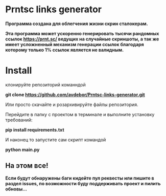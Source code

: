 # Prntsc links generator
**Программа создана для облегчения жизни скрин сталокерам.**

**Эта программа может ускоренно генерировать тысячи рандомных ссылок https://prnt.sc/ 
ведущих на случайные скриншоты, а так же имеет усложненный механизм генерации ссылок 
благодаря которому только 1% ссылок является не валидным.**

# Install 
клонируйте репозиторий команндой 

**git clone https://github.com/avdebor/Prntsc-links-generator.git**

Или просто скачайте и розархивируйте файлы репозитория.

Перейдите в папку с проектом в терминале и выполните установку требований:

**pip install requirements.txt**

И наконец то запустите сам скрипт командой

**python main.py**

## На этом все!
**Если будут обнаружены баги кидейте пул реквесты или пишите в раздел issues,
по возможности буду поддерживать проект и пилить обновы...**
